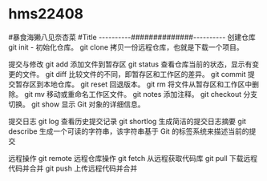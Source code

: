 # hms22408
#暴食海獭八见奈杏菜
#Title
----------##############----------
创建仓库
git init - 初始化仓库。
git clone	拷贝一份远程仓库，也就是下载一个项目。

提交与修改
git add	添加文件到暂存区
git status	查看仓库当前的状态，显示有变更的文件。
git diff	比较文件的不同，即暂存区和工作区的差异。
git commit	提交暂存区到本地仓库。
git reset	回退版本。
git rm	将文件从暂存区和工作区中删除。
git mv	移动或重命名工作区文件。
git notes	添加注释。
git checkout	分支切换。
git show	显示 Git 对象的详细信息。

提交日志
git log	查看历史提交记录
git shortlog	生成简洁的提交日志摘要
git describe	生成一个可读的字符串，该字符串基于 Git 的标签系统来描述当前的提交

远程操作
git remote	远程仓库操作
git fetch	从远程获取代码库
git pull	下载远程代码并合并
git push	上传远程代码并合并
